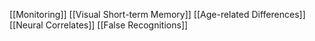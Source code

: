 [[Monitoring]]
[[Visual Short-term Memory]]
[[Age-related Differences]]
[[Neural Correlates]]
[[False Recognitions]]
